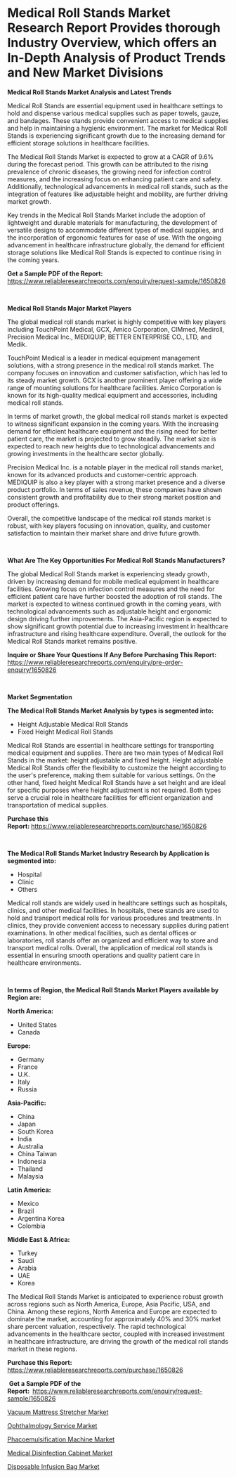 <p><h1>Medical Roll Stands Market Research Report Provides thorough Industry Overview, which offers an In-Depth Analysis of Product Trends and New Market Divisions</h1></p><p><strong>Medical Roll Stands Market Analysis and Latest Trends</strong></p>
<p><p>Medical Roll Stands are essential equipment used in healthcare settings to hold and dispense various medical supplies such as paper towels, gauze, and bandages. These stands provide convenient access to medical supplies and help in maintaining a hygienic environment. The market for Medical Roll Stands is experiencing significant growth due to the increasing demand for efficient storage solutions in healthcare facilities.</p><p>The Medical Roll Stands Market is expected to grow at a CAGR of 9.6% during the forecast period. This growth can be attributed to the rising prevalence of chronic diseases, the growing need for infection control measures, and the increasing focus on enhancing patient care and safety. Additionally, technological advancements in medical roll stands, such as the integration of features like adjustable height and mobility, are further driving market growth.</p><p>Key trends in the Medical Roll Stands Market include the adoption of lightweight and durable materials for manufacturing, the development of versatile designs to accommodate different types of medical supplies, and the incorporation of ergonomic features for ease of use. With the ongoing advancement in healthcare infrastructure globally, the demand for efficient storage solutions like Medical Roll Stands is expected to continue rising in the coming years.</p></p>
<p><strong>Get a Sample PDF of the Report:&nbsp;</strong> <a href="https://www.reliableresearchreports.com/enquiry/request-sample/1650826">https://www.reliableresearchreports.com/enquiry/request-sample/1650826</a></p>
<p>&nbsp;</p>
<p><strong>Medical Roll Stands Major Market Players</strong></p>
<p><p>The global medical roll stands market is highly competitive with key players including TouchPoint Medical, GCX, Amico Corporation, CIMmed, Mediroll, Precision Medical Inc., MEDIQUIP, BETTER ENTERPRISE CO., LTD, and Medik. </p><p>TouchPoint Medical is a leader in medical equipment management solutions, with a strong presence in the medical roll stands market. The company focuses on innovation and customer satisfaction, which has led to its steady market growth. GCX is another prominent player offering a wide range of mounting solutions for healthcare facilities. Amico Corporation is known for its high-quality medical equipment and accessories, including medical roll stands. </p><p>In terms of market growth, the global medical roll stands market is expected to witness significant expansion in the coming years. With the increasing demand for efficient healthcare equipment and the rising need for better patient care, the market is projected to grow steadily. The market size is expected to reach new heights due to technological advancements and growing investments in the healthcare sector globally. </p><p>Precision Medical Inc. is a notable player in the medical roll stands market, known for its advanced products and customer-centric approach. MEDIQUIP is also a key player with a strong market presence and a diverse product portfolio. In terms of sales revenue, these companies have shown consistent growth and profitability due to their strong market position and product offerings.</p><p>Overall, the competitive landscape of the medical roll stands market is robust, with key players focusing on innovation, quality, and customer satisfaction to maintain their market share and drive future growth.</p></p>
<p>&nbsp;</p>
<p><strong>What Are The Key Opportunities For Medical Roll Stands Manufacturers?</strong></p>
<p><p>The global Medical Roll Stands market is experiencing steady growth, driven by increasing demand for mobile medical equipment in healthcare facilities. Growing focus on infection control measures and the need for efficient patient care have further boosted the adoption of roll stands. The market is expected to witness continued growth in the coming years, with technological advancements such as adjustable height and ergonomic design driving further improvements. The Asia-Pacific region is expected to show significant growth potential due to increasing investment in healthcare infrastructure and rising healthcare expenditure. Overall, the outlook for the Medical Roll Stands market remains positive.</p></p>
<p><strong>Inquire or Share Your Questions If Any Before Purchasing This Report:</strong> <a href="https://www.reliableresearchreports.com/enquiry/pre-order-enquiry/1650826">https://www.reliableresearchreports.com/enquiry/pre-order-enquiry/1650826</a></p>
<p>&nbsp;</p>
<p><strong>Market Segmentation</strong></p>
<p><strong>The Medical Roll Stands Market Analysis by types is segmented into:</strong></p>
<p><ul><li>Height Adjustable Medical Roll Stands</li><li>Fixed Height Medical Roll Stands</li></ul></p>
<p><p>Medical Roll Stands are essential in healthcare settings for transporting medical equipment and supplies. There are two main types of Medical Roll Stands in the market: height adjustable and fixed height. Height adjustable Medical Roll Stands offer the flexibility to customize the height according to the user's preference, making them suitable for various settings. On the other hand, fixed height Medical Roll Stands have a set height and are ideal for specific purposes where height adjustment is not required. Both types serve a crucial role in healthcare facilities for efficient organization and transportation of medical supplies.</p></p>
<p><strong>Purchase this Report:&nbsp;</strong><a href="https://www.reliableresearchreports.com/purchase/1650826">https://www.reliableresearchreports.com/purchase/1650826</a></p>
<p>&nbsp;</p>
<p><strong>The Medical Roll Stands Market Industry Research by Application is segmented into:</strong></p>
<p><ul><li>Hospital</li><li>Clinic</li><li>Others</li></ul></p>
<p><p>Medical roll stands are widely used in healthcare settings such as hospitals, clinics, and other medical facilities. In hospitals, these stands are used to hold and transport medical rolls for various procedures and treatments. In clinics, they provide convenient access to necessary supplies during patient examinations. In other medical facilities, such as dental offices or laboratories, roll stands offer an organized and efficient way to store and transport medical rolls. Overall, the application of medical roll stands is essential in ensuring smooth operations and quality patient care in healthcare environments.</p></p>
<p>&nbsp;</p>
<p><strong>In terms of Region, the Medical Roll Stands Market Players available by Region are:</strong></p>
<p>
    <p> <strong> North America: </strong>
        <ul>
            <li>United States</li>
            <li>Canada</li>
        </ul>
        </p> 
    <p> <strong> Europe: </strong>
        <ul>
            <li>Germany</li>
            <li>France</li>
            <li>U.K.</li>
            <li>Italy</li>
            <li>Russia</li>
        </ul>
        </p> 
    <p> <strong> Asia-Pacific: </strong>
        <ul>
            <li>China</li>
            <li>Japan</li>
            <li>South Korea</li>
            <li>India</li>
            <li>Australia</li>
            <li>China Taiwan</li>
            <li>Indonesia</li>
            <li>Thailand</li>
            <li>Malaysia</li>
        </ul>
        </p> 
    <p> <strong> Latin America: </strong>
        <ul>
            <li>Mexico</li>
            <li>Brazil</li>
            <li>Argentina Korea</li>
            <li>Colombia</li>
        </ul>
        </p> 
    <p> <strong> Middle East & Africa: </strong>
        <ul>
            <li>Turkey</li>
            <li>Saudi</li>
            <li>Arabia</li>
            <li>UAE</li>
            <li>Korea</li>
        </ul>
    </p>
    </p>
<p><p>The Medical Roll Stands Market is anticipated to experience robust growth across regions such as North America, Europe, Asia Pacific, USA, and China. Among these regions, North America and Europe are expected to dominate the market, accounting for approximately 40% and 30% market share percent valuation, respectively. The rapid technological advancements in the healthcare sector, coupled with increased investment in healthcare infrastructure, are driving the growth of the medical roll stands market in these regions.</p></p>
<p><strong>Purchase this Report: </strong><a href="https://www.reliableresearchreports.com/purchase/1650826">https://www.reliableresearchreports.com/purchase/1650826</a></p>
<p>&nbsp;<strong>Get a Sample PDF of the Report:&nbsp;&nbsp;</strong><a href="https://www.reliableresearchreports.com/enquiry/request-sample/1650826">https://www.reliableresearchreports.com/enquiry/request-sample/1650826</a></p>
<p><strong></strong></p>
<p><p><a href="https://medium.com/@bonniehoppe2023/vacuum-mattress-stretcher-market-insight-market-trends-growth-forecasted-from-2024-to-2031-37694d87cf2b">Vacuum Mattress Stretcher Market</a></p><p><a href="https://medium.com/@bonniehoppe2023/analyzing-ophthalmology-service-market-global-industry-perspective-and-forecast-2024-to-2031-31bcaaabb820">Ophthalmology Service Market</a></p><p><a href="https://medium.com/@bonniehoppe2023/phacoemulsification-machine-market-competitive-analysis-market-trends-and-forecast-to-2031-187655a5378e">Phacoemulsification Machine Market</a></p><p><a href="https://medium.com/@bonniehoppe2023/medical-disinfection-cabinet-market-exploring-market-share-market-trends-and-future-growth-9f47a88cd73e">Medical Disinfection Cabinet Market</a></p><p><a href="https://medium.com/@bonniehoppe2023/disposable-infusion-bag-nbsp-market-focuses-on-market-share-size-and-projected-forecast-till-2031-af065d134f4c">Disposable Infusion Bag Market</a></p></p>